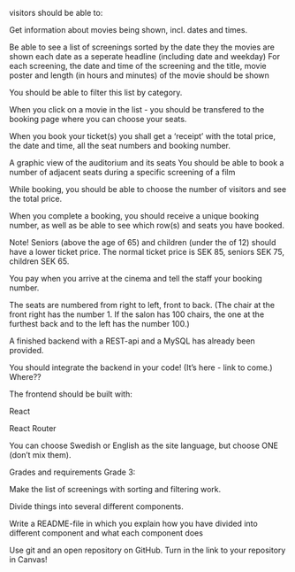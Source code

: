 visitors should be able to:

Get information about movies being shown, incl. dates and times.

Be able to see a list of screenings
sorted by the date they the movies are shown
each date as a seperate headline (including date and weekday)
For each screening, the date and time of the screening and the title, movie poster and length (in hours and minutes) of the movie should be shown

You should be able to filter this list by category.

When you click on a movie in the list - you should be transfered to the booking page where you can choose your seats.

When you book your ticket(s) you shall get a ‘receipt’ with the total price, the date and time, all the seat numbers and booking number.

A graphic view of the auditorium and its seats
You should be able to book a number of adjacent seats during a specific screening of a film

While booking, you should be able to choose the number of visitors and see the total price.

When you complete a booking, you should receive a unique booking number, as well as be able to see which row(s) and seats you have booked.

Note! Seniors (above the age of 65) and children (under the of 12) should have a lower ticket price.
The normal ticket price is SEK 85, seniors SEK 75, children SEK 65.

You pay when you arrive at the cinema and tell the staff your booking number.

The seats are numbered from right to left, front to back. (The chair at the front right has the number 1.
If the salon has 100 chairs, the one at the furthest back and to the left has the number 100.)

A finished backend with a REST-api and a MySQL has already been provided.

You should integrate the backend in your code! (It’s here - link to come.) Where??

The frontend should be built with:

React

React Router

You can choose Swedish or English as the site language, but choose ONE (don’t mix them).

Grades and requirements
Grade 3:

Make the list of screenings with sorting and filtering work.

Divide things into several different components.

Write a README-file in which you explain how you have divided into different component and what each component does

Use git and an open repository on GitHub. Turn in the link to your repository in Canvas!
